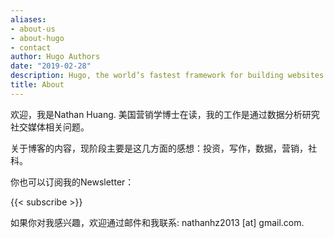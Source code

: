 ```yaml
---
aliases:
- about-us
- about-hugo
- contact
author: Hugo Authors
date: "2019-02-28"
description: Hugo, the world’s fastest framework for building websites
title: About
---
```


欢迎，我是Nathan Huang. 美国营销学博士在读，我的工作是通过数据分析研究社交媒体相关问题。


关于博客的内容，现阶段主要是这几方面的感想：投资，写作，数据，营销，社科。


你也可以订阅我的Newsletter： 
 
{{< subscribe >}}


如果你对我感兴趣，欢迎通过邮件和我联系: nathanhz2013 [at] gmail.com.
